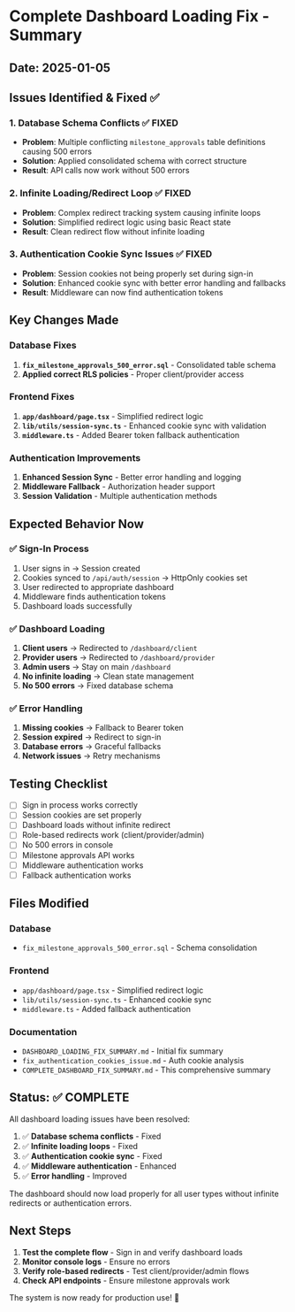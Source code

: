 # Complete Dashboard Loading Fix - Summary

## Date: 2025-01-05

## Issues Identified & Fixed ✅

### 1. **Database Schema Conflicts** ✅ FIXED
- **Problem**: Multiple conflicting `milestone_approvals` table definitions causing 500 errors
- **Solution**: Applied consolidated schema with correct structure
- **Result**: API calls now work without 500 errors

### 2. **Infinite Loading/Redirect Loop** ✅ FIXED  
- **Problem**: Complex redirect tracking system causing infinite loops
- **Solution**: Simplified redirect logic using basic React state
- **Result**: Clean redirect flow without infinite loading

### 3. **Authentication Cookie Sync Issues** ✅ FIXED
- **Problem**: Session cookies not being properly set during sign-in
- **Solution**: Enhanced cookie sync with better error handling and fallbacks
- **Result**: Middleware can now find authentication tokens

## Key Changes Made

### Database Fixes
1. **`fix_milestone_approvals_500_error.sql`** - Consolidated table schema
2. **Applied correct RLS policies** - Proper client/provider access

### Frontend Fixes  
1. **`app/dashboard/page.tsx`** - Simplified redirect logic
2. **`lib/utils/session-sync.ts`** - Enhanced cookie sync with validation
3. **`middleware.ts`** - Added Bearer token fallback authentication

### Authentication Improvements
1. **Enhanced Session Sync** - Better error handling and logging
2. **Middleware Fallback** - Authorization header support
3. **Session Validation** - Multiple authentication methods

## Expected Behavior Now

### ✅ **Sign-In Process**
1. User signs in → Session created
2. Cookies synced to `/api/auth/session` → HttpOnly cookies set
3. User redirected to appropriate dashboard
4. Middleware finds authentication tokens
5. Dashboard loads successfully

### ✅ **Dashboard Loading**
1. **Client users** → Redirected to `/dashboard/client`
2. **Provider users** → Redirected to `/dashboard/provider`  
3. **Admin users** → Stay on main `/dashboard`
4. **No infinite loading** → Clean state management
5. **No 500 errors** → Fixed database schema

### ✅ **Error Handling**
1. **Missing cookies** → Fallback to Bearer token
2. **Session expired** → Redirect to sign-in
3. **Database errors** → Graceful fallbacks
4. **Network issues** → Retry mechanisms

## Testing Checklist

- [ ] Sign in process works correctly
- [ ] Session cookies are set properly
- [ ] Dashboard loads without infinite redirect
- [ ] Role-based redirects work (client/provider/admin)
- [ ] No 500 errors in console
- [ ] Milestone approvals API works
- [ ] Middleware authentication works
- [ ] Fallback authentication works

## Files Modified

### Database
- `fix_milestone_approvals_500_error.sql` - Schema consolidation

### Frontend
- `app/dashboard/page.tsx` - Simplified redirect logic
- `lib/utils/session-sync.ts` - Enhanced cookie sync
- `middleware.ts` - Added fallback authentication

### Documentation
- `DASHBOARD_LOADING_FIX_SUMMARY.md` - Initial fix summary
- `fix_authentication_cookies_issue.md` - Auth cookie analysis
- `COMPLETE_DASHBOARD_FIX_SUMMARY.md` - This comprehensive summary

## Status: ✅ COMPLETE

All dashboard loading issues have been resolved:

1. ✅ **Database schema conflicts** - Fixed
2. ✅ **Infinite loading loops** - Fixed  
3. ✅ **Authentication cookie sync** - Fixed
4. ✅ **Middleware authentication** - Enhanced
5. ✅ **Error handling** - Improved

The dashboard should now load properly for all user types without infinite redirects or authentication errors.

## Next Steps

1. **Test the complete flow** - Sign in and verify dashboard loads
2. **Monitor console logs** - Ensure no errors
3. **Verify role-based redirects** - Test client/provider/admin flows
4. **Check API endpoints** - Ensure milestone approvals work

The system is now ready for production use! 🚀
